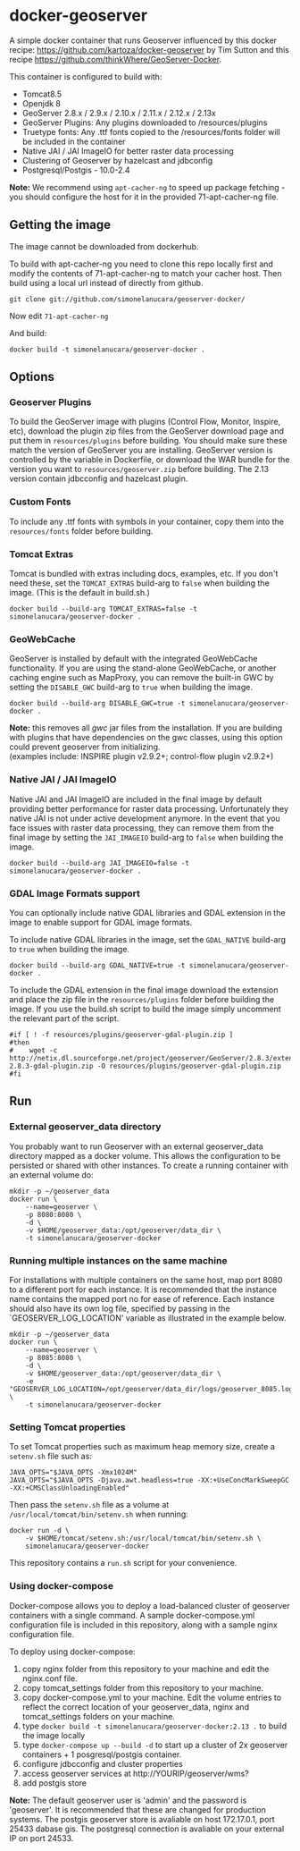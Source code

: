 # docker-geoserver

A simple docker container that runs Geoserver influenced by this docker
recipe: https://github.com/kartoza/docker-geoserver by Tim Sutton and this recipe https://github.com/thinkWhere/GeoServer-Docker.

This container is configured to build with:
* Tomcat8.5
* Openjdk 8 
* GeoServer 2.8.x / 2.9.x / 2.10.x / 2.11.x / 2.12.x / 2.13x
* GeoServer Plugins: Any plugins downloaded to /resources/plugins
* Truetype fonts: Any .ttf fonts copied to the /resources/fonts folder will be included in the container
* Native JAI / JAI ImageIO for better raster data processing 
* Clustering of Geoserver by hazelcast and jdbconfig
* Postgresql/Postgis - 10.0-2.4


**Note:** We recommend using ``apt-cacher-ng`` to speed up package fetching -
you should configure the host for it in the provided 71-apt-cacher-ng file.

## Getting the image

The image cannot be downloaded from dockerhub.

To build with apt-cacher-ng you need to
clone this repo locally first and modify the contents of 71-apt-cacher-ng to
match your cacher host. Then build using a local url instead of directly from
github.

```shell
git clone git://github.com/simonelanucara/geoserver-docker/
```
Now edit ``71-apt-cacher-ng``

And build:
```shell
docker build -t simonelanucara/geoserver-docker .
```
## Options

### Geoserver Plugins

To build the GeoServer image with plugins (Control Flow, Monitor, Inspire, etc), 
download the plugin zip files from the GeoServer download page and put them in 
`resources/plugins` before building.  You should make sure these match the version of
GeoServer you are installing.
GeoServer version is controlled by the variable in Dockerfile, or download the WAR bundle
for the version you want to `resources/geoserver.zip` before building.
The 2.13 version contain jdbcconfig and hazelcast plugin.

### Custom Fonts

To include any .ttf fonts with symbols in your container, copy them into the `resources/fonts` folder
before building.

### Tomcat Extras

Tomcat is bundled with extras including docs, examples, etc.  If you don't need these, set
the `TOMCAT_EXTRAS` build-arg to `false` when building the image.  (This is the default in 
build.sh.)

```shell
docker build --build-arg TOMCAT_EXTRAS=false -t simonelanucara/geoserver-docker .
```

### GeoWebCache

GeoServer is installed by default with the integrated GeoWebCache functionality.  If you are using
the stand-alone GeoWebCache, or another caching engine such as MapProxy, you can remove the built-in GWC
by setting the `DISABLE_GWC` build-arg to `true` when building the image.

```shell
docker build --build-arg DISABLE_GWC=true -t simonelanucara/geoserver-docker .
```

**Note:** this removes all *gwc* jar files from the installation. If you are building with plugins that have 
dependencies on the gwc classes, using this option could prevent geoserver from initializing.  
(examples include:  INSPIRE plugin v2.9.2+; control-flow plugin v2.9.2+)

### Native JAI / JAI ImageIO

Native JAI and JAI ImageIO are included in the final image by default providing better
performance for raster data processing. Unfortunately they native JAI is not under active
development anymore. In the event that you face issues with raster data processing,
they can remove them from the final image by setting the `JAI_IMAGEIO` build-arg to `false`
when building the image.

```shell
docker build --build-arg JAI_IMAGEIO=false -t simonelanucara/geoserver-docker .
```

### GDAL Image Formats support

You can optionally include native GDAL libraries and GDAL extension in the image to enable
support for GDAL image formats.

To include native GDAL libraries in the image, set the `GDAL_NATIVE` build-arg to `true`
when building the image.

```shell
docker build --build-arg GDAL_NATIVE=true -t simonelanucara/geoserver-docker .
```

To include the GDAL extension in the final image download the extension and place the zip
file in the `resources/plugins` folder before building the image. If you use the build.sh
script to build the image simply uncomment the relevant part of the script.

```shell
#if [ ! -f resources/plugins/geoserver-gdal-plugin.zip ]
#then
#    wget -c http://netix.dl.sourceforge.net/project/geoserver/GeoServer/2.8.3/extensions/geoserver-2.8.3-gdal-plugin.zip -O resources/plugins/geoserver-gdal-plugin.zip
#fi
```

## Run

### External geoserver_data directory
You probably want to run Geoserver with an external geoserver_data directory mapped as a docker volume.
This allows the configuration to be persisted or shared with other instances. To create a running container 
with an external volume do:

```shell
mkdir -p ~/geoserver_data
docker run \
	--name=geoserver \
	-p 8080:8080 \
	-d \
	-v $HOME/geoserver_data:/opt/geoserver/data_dir \
	-t simonelanucara/geoserver-docker
```

### Running multiple instances on the same machine
For installations with multiple containers on the same host, map port 8080 to a different port for each
instance.  It is recommended that the instance name contains the mapped port no for ease of reference.
Each instance should also have its own log file, specified by passing in the `GEOSERVER_LOG_LOCATION'
variable as illustrated in the example below.

```shell
mkdir -p ~/geoserver_data
docker run \
	--name=geoserver \
	-p 8085:8080 \
	-d \
	-v $HOME/geoserver_data:/opt/geoserver/data_dir \
	-e "GEOSERVER_LOG_LOCATION=/opt/geoserver/data_dir/logs/geoserver_8085.log" \
	-t simonelanucara/geoserver-docker
```

### Setting Tomcat properties

To set Tomcat properties such as maximum heap memory size, create a `setenv.sh` 
file such as:

```shell
JAVA_OPTS="$JAVA_OPTS -Xmx1024M"
JAVA_OPTS="$JAVA_OPTS -Djava.awt.headless=true -XX:+UseConcMarkSweepGC -XX:+CMSClassUnloadingEnabled"
```

Then pass the `setenv.sh` file as a volume at `/usr/local/tomcat/bin/setenv.sh` when running:

```shell
docker run -d \
    -v $HOME/tomcat/setenv.sh:/usr/local/tomcat/bin/setenv.sh \
    simonelanucara/geoserver-docker
```

This repository contains a ``run.sh`` script for your convenience.

### Using docker-compose

Docker-compose allows you to deploy a load-balanced cluster of geoserver containers with a single command.  A sample docker-compose.yml configuration file is included in this repository, along with a sample nginx configuration file.

To deploy using docker-compose:

1. copy nginx folder from this repository to your machine and edit the nginx.conf file.
2. copy tomcat_settings folder from this repository to your machine.
3. copy docker-compose.yml to your machine.  Edit the volume entries to reflect the correct location of your geoserver_data, nginx and tomcat_settings folders on your machine.
4. type `docker build -t simonelanucara/geoserver-docker:2.13 .` to build the image locally
5. type `docker-compose up --build -d`  to start up a cluster of 2x geoserver containers + 1 posgresql/postgis container.
6. configure jdbcconfig and cluster properties
7. access geoserver services at  http://YOURIP/geoserver/wms?
8. add postgis store


**Note:** The default geoserver user is 'admin' and the password is 'geoserver'.
It is recommended that these are changed for production systems.
The postgis geoserver store is avaliable on host 172.17.0.1, port 25433 dabase gis.
The postgresql connection is avaliable on your external IP on port 24533.
